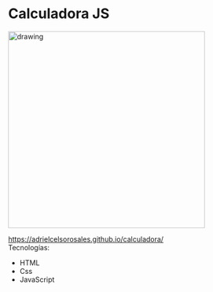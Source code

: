 # Calculadora JS

<img src="https://i.ibb.co/QJBNx5v/Screen-Shot-2021-01-31-at-22-41-36.png" alt="drawing" width="400"/>

https://adrielcelsorosales.github.io/calculadora/
<br>
Tecnologías:
- HTML
- Css
- JavaScript
